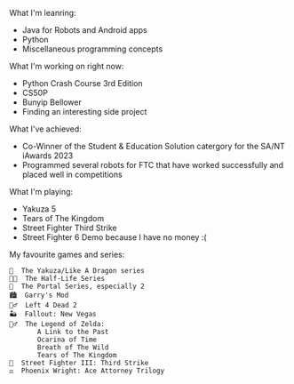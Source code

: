 What I'm leanring:
 - Java for Robots and Android apps
 - Python
 - Miscellaneous programming concepts

What I'm working on right now:
 - Python Crash Course 3rd Edition
 - CS50P
 - Bunyip Bellower
 - Finding an interesting side project

What I've achieved:
 - Co-Winner of the Student & Education Solution catergory for the SA/NT iAwards 2023
 - Programmed several robots for FTC that have worked successfully and placed well in competitions

What I'm playing:
 - Yakuza 5
 - Tears of The Kingdom
 - Street Fighter Third Strike
 - Street Fighter 6 Demo because I have no money :(

My favourite games and series:
 ```
👊  The Yakuza/Like A Dragon series
👨‍🔬  The Half-Life Series
🤖  The Portal Series, especially 2
🏙  Garry's Mod
🧟‍♂️  Left 4 Dead 2
🏜  Fallout: New Vegas
🧝‍♂️  The Legend of Zelda:
        A Link to the Past
        Ocarina of Time
        Breath of The Wild
        Tears of The Kingdom
🤼  Street Fighter III: Third Strike
⚖️  Phoenix Wright: Ace Attorney Trilogy
```
